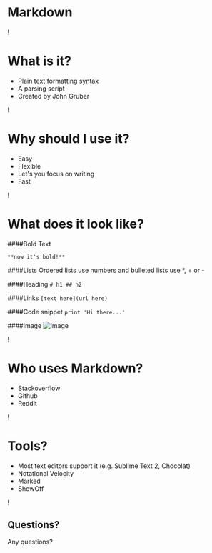 Markdown
===

!

What is it?
===
* Plain text formatting syntax
* A parsing script
* Created by John Gruber

!

Why should I use it?
===
* Easy
* Flexible
* Let's you focus on writing
* Fast

!

What does it look like?
===
####Bold Text

`**now it's bold!**`

####Lists
Ordered lists use numbers and bulleted lists use *, + or -

####Heading
`# h1 ## h2`

####Links
`[text here](url here)`

####Code snippet
`print 'Hi there...'`

####Image
![Image](http://f.cl.ly/items/0D1E2m3O0P0v3L2Y2D2e/Screen%20Shot%202012-09-06%20at%209.02.39%20PM.png "Image title") 

!

Who uses Markdown?
===
* Stackoverflow
* Github
* Reddit

!

Tools?
===
* Most text editors support it (e.g. Sublime Text 2, Chocolat)
* Notational Velocity
* Marked
* ShowOff

!

Questions?
---
Any questions?
